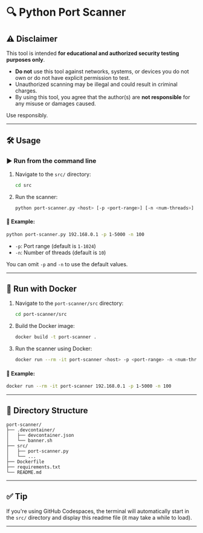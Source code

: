 # 🔍 Python Port Scanner

## ⚠️ Disclaimer

This tool is intended **for educational and authorized security testing purposes only**.

- **Do not** use this tool against networks, systems, or devices you do not own or do not have explicit permission to test.
- Unauthorized scanning may be illegal and could result in criminal charges.
- By using this tool, you agree that the author(s) are **not responsible** for any misuse or damages caused.

Use responsibly.

---

## 🛠 Usage

### ▶️ Run from the command line

1. Navigate to the `src/` directory:
   ```bash
   cd src
   ```

2. Run the scanner:
   ```bash
   python port-scanner.py <host> [-p <port-range>] [-n <num-threads>]
   ```

#### 🔹 Example:
```bash
python port-scanner.py 192.168.0.1 -p 1-5000 -n 100
```

- `-p`: Port range (default is `1-1024`)
- `-n`: Number of threads (default is `10`)

You can omit `-p` and `-n` to use the default values.

---

## 🐳 Run with Docker

1. Navigate to the `port-scanner/src` directory:
   ```bash
   cd port-scanner/src
   ```

2. Build the Docker image:
   ```bash
   docker build -t port-scanner .
   ```

3. Run the scanner using Docker:
   ```bash
   docker run --rm -it port-scanner <host> -p <port-range> -n <num-threads>
   ```

#### 🔹 Example:
```bash
docker run --rm -it port-scanner 192.168.0.1 -p 1-5000 -n 100
```

---

## 📂 Directory Structure

```
port-scanner/
├── .devcontainer/
│   ├── devcontainer.json
│   └── banner.sh
├── src/
│   ├── port-scanner.py
│   └── ...
├── Dockerfile
├── requirements.txt
└── README.md
```

---

## ✅ Tip

If you're using GitHub Codespaces, the terminal will automatically start in the `src/` directory and display this readme file (it may take a while to load).

---
